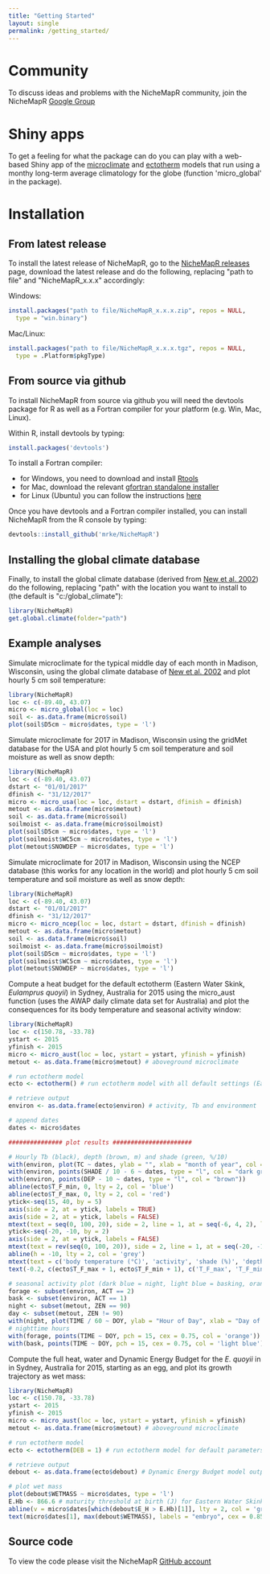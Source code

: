 ```yaml
---
title: "Getting Started"
layout: single
permalink: /getting_started/
---
```


<h1> Community </h1>

To discuss ideas and problems with the NicheMapR community, join the NicheMapR <a href="https://groups.google.com/forum/#!forum/nichemapr">Google Group</a>

<h1> Shiny apps </h1>

To get a feeling for what the package can do you can play with a web-based Shiny app of the <a href="http://bioforecasts.science.unimelb.edu.au/soil/">microclimate</a> and <a href="http://bioforecasts.science.unimelb.edu.au/ectotherm/">ectotherm</a> models that run using a monthy long-term average climatology for the globe (function 'micro_global' in the package).

<h1> Installation </h1>

<h2> From latest release </h2>

To install the latest release of NicheMapR, go to the <a href="https://github.com/mrke/NicheMapR/releases">NicheMapR releases</a> page, download the latest release and do the following, replacing "path to file" and "NicheMapR_x.x.x" accordingly:

Windows:

~~~ R
install.packages("path to file/NicheMapR_x.x.x.zip", repos = NULL, 
  type = "win.binary")
~~~

Mac/Linux:

~~~ R
install.packages("path to file/NicheMapR_x.x.x.tgz", repos = NULL, 
  type = .Platform$pkgType)
~~~


<h2> From source via github </h2>

To install NicheMapR from source via github you will need the devtools package for R as well as a Fortran compiler for your platform (e.g. Win, Mac, Linux). 

Within R, install devtools by typing:

~~~ R
install.packages('devtools')
~~~

To install a Fortran compiler: 
* for Windows, you need to download and install <a href="https://cran.r-project.org/bin/windows/Rtools/">Rtools</a>
* for Mac, download the relevant <a href="https://github.com/fxcoudert/gfortran-for-macOS/releases">gfortran standalone installer</a>
* for Linux (Ubuntu) you can follow the instructions <a href="https://www.scivision.dev/install-latest-gfortran-on-ubuntu/">here</a>

Once you have devtools and a Fortran compiler installed, you can install NicheMapR from the R console by typing:

~~~ R
devtools::install_github('mrke/NicheMapR')
~~~

<h2> Installing the global climate database </h2>

Finally, to install the global climate database (derived from <a href="https://www.int-res.com/abstracts/cr/v21/n1/p1-25/">New et al. 2002</a>) do the following, replacing "path" with the location you want to install to (the default is "c:/global_climate"):

~~~ R
library(NicheMapR)
get.global.climate(folder="path")
~~~

<h2> Example analyses </h2>

Simulate microclimate for the typical middle day of each month in Madison, Wisconsin, using the global climate database of <a href="https://www.int-res.com/abstracts/cr/v21/n1/p1-25/">New et al. 2002</a> and plot hourly 5 cm soil temperature:

~~~ R
library(NicheMapR)
loc <- c(-89.40, 43.07)
micro <- micro_global(loc = loc)
soil <- as.data.frame(micro$soil)
plot(soil$D5cm ~ micro$dates, type = 'l')
~~~

Simulate microclimate for 2017 in Madison, Wisconsin using the gridMet database for the USA and plot hourly 5 cm soil temperature and soil moisture as well as snow depth:

~~~ R
library(NicheMapR)
loc <- c(-89.40, 43.07)
dstart <- "01/01/2017"
dfinish <- "31/12/2017"
micro <- micro_usa(loc = loc, dstart = dstart, dfinish = dfinish)
metout <- as.data.frame(micro$metout)
soil <- as.data.frame(micro$soil)
soilmoist <- as.data.frame(micro$soilmoist)
plot(soil$D5cm ~ micro$dates, type = 'l')
plot(soilmoist$WC5cm ~ micro$dates, type = 'l')
plot(metout$SNOWDEP ~ micro$dates, type = 'l')
~~~

Simulate microclimate for 2017 in Madison, Wisconsin using the NCEP database (this works for any location in the world) and plot hourly 5 cm soil temperature and soil moisture as well as snow depth:

~~~ R
library(NicheMapR)
loc <- c(-89.40, 43.07)
dstart <- "01/01/2017"
dfinish <- "31/12/2017"
micro <- micro_ncep(loc = loc, dstart = dstart, dfinish = dfinish)
metout <- as.data.frame(micro$metout)
soil <- as.data.frame(micro$soil)
soilmoist <- as.data.frame(micro$soilmoist)
plot(soil$D5cm ~ micro$dates, type = 'l')
plot(soilmoist$WC5cm ~ micro$dates, type = 'l')
plot(metout$SNOWDEP ~ micro$dates, type = 'l')
~~~

Compute a heat budget for the default ectotherm (Eastern Water Skink, _Eulamprus quoyii_) in Sydney, Australia for 2015 using the micro_aust function (uses the AWAP daily climate data set for Australia) and plot the consequences for its body temperature and seasonal activity window:

~~~ R
library(NicheMapR)
loc <- c(150.78, -33.78)
ystart <- 2015
yfinish <- 2015
micro <- micro_aust(loc = loc, ystart = ystart, yfinish = yfinish)
metout <- as.data.frame(micro$metout) # aboveground microclimate

# run ectotherm model
ecto <- ectotherm() # run ectotherm model with all default settings (Eastern Water Skink)

# retrieve output
environ <- as.data.frame(ecto$environ) # activity, Tb and environment

# append dates
dates <- micro$dates

############### plot results ######################

# Hourly Tb (black), depth (brown, m) and shade (green, %/10)
with(environ, plot(TC ~ dates, ylab = "", xlab = "month of year", col = 'black', ylim = c(-20, 40), type = "l", yaxt = 'n'))
with(environ, points(SHADE / 10 - 6 ~ dates, type = "l", col = "dark green"))
with(environ, points(DEP - 10 ~ dates, type = "l", col = "brown"))
abline(ecto$T_F_min, 0, lty = 2, col = 'blue')
abline(ecto$T_F_max, 0, lty = 2, col = 'red')
ytick<-seq(15, 40, by = 5)
axis(side = 2, at = ytick, labels = TRUE)
axis(side = 2, at = ytick, labels = FALSE)
mtext(text = seq(0, 100, 20), side = 2, line = 1, at = seq(-6, 4, 2), las = 2)
ytick<-seq(-20, -10, by = 2)
axis(side = 2, at = ytick, labels = FALSE)
mtext(text = rev(seq(0, 100, 20)), side = 2, line = 1, at = seq(-20, -10, 2), las = 2)
abline(h = -10, lty = 2, col = 'grey')
mtext(text = c('body temperature (°C)', 'activity', 'shade (%)', 'depth (cm)'), side = 2, line = 2.5, at = c(30, 9, 0, -15))
text(-0.2, c(ecto$T_F_max + 1, ecto$T_F_min + 1), c('T_F_max', 'T_F_min'), col = c('red', 'blue'), cex = 0.75)

# seasonal activity plot (dark blue = night, light blue = basking, orange = foraging)
forage <- subset(environ, ACT == 2)
bask <- subset(environ, ACT == 1)
night <- subset(metout, ZEN == 90)
day <- subset(metout, ZEN != 90)
with(night, plot(TIME / 60 ~ DOY, ylab = "Hour of Day", xlab = "Day of Year", pch = 15, cex = 0.75, col = 'dark blue'))
# nighttime hours
with(forage, points(TIME ~ DOY, pch = 15, cex = 0.75, col = 'orange')) # foraging Tbs
with(bask, points(TIME ~ DOY, pch = 15, cex = 0.75, col = 'light blue')) # basking Tbs
~~~

Compute the full heat, water and Dynamic Energy Budget for the _E. quoyii_ in in Sydney, Australia for 2015, starting as an egg, and plot its growth trajectory as wet mass:

~~~ R
library(NicheMapR)
loc <- c(150.78, -33.78)
ystart <- 2015
yfinish <- 2015
micro <- micro_aust(loc = loc, ystart = ystart, yfinish = yfinish)
metout <- as.data.frame(micro$metout) # aboveground microclimate

# run ectotherm model
ecto <- ectotherm(DEB = 1) # run ectotherm model for default parameters (Eastern Water Skink) with DEB model turned on

# retrieve output
debout <- as.data.frame(ecto$debout) # Dynamic Energy Budget model output table

# plot wet mass
plot(debout$WETMASS ~ micro$dates, type = 'l')
E.Hb <- 866.6 # maturity threshold at birth (J) for Eastern Water Skink, needed for next line
abline(v = micro$dates[which(debout$E_H > E.Hb)[1]], lty = 2, col = 'grey') # show when it was born
text(micro$dates[1], max(debout$WETMASS), labels = "embryo", cex = 0.85) # note embryo stage
~~~

<h2> Source code </h2>

To view the code please visit the NicheMapR <a href="http://www.github.com/mrke/NicheMapR">GitHub account</a>

